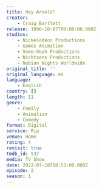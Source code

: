 ```yaml
---
title: Hey Arnold!
creator:
    - Craig Bartlett
release: 1996-10-07T00:00:00.000Z
studios:
    - Nickelodeon Productions
    - Games Animation
    - Snee-Oosh Productions
    - Nicktoons Productions
    - Nubian Nights Worldwide
original_title: ''
original_language: en
language:
    - English
country: []
length: 11
genre:
    - Family
    - Animation
    - Comedy
format: Digital
service: Rip
venue: Home
rating: 4
revisit: true
tmdb_id: 537
media: TV Show
date: 2022-07-18T10:53:00.000Z
episode: 2
season: 1
---
```

